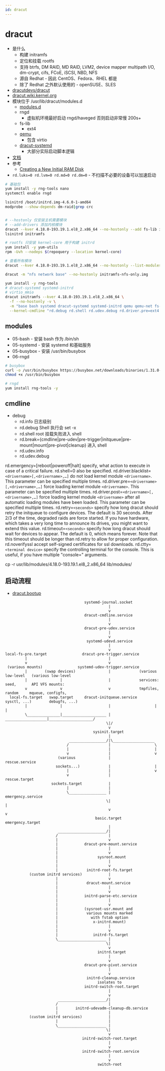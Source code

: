 ```yaml
---
id: dracut
---
```


# dracut

- 是什么
  - 构建 initramfs
  - 定位和挂载 rootfs
  - 支持 btrfs, DM RAID, MD RAID, LVM2, device mapper multipath I/O, dm-crypt, cifs, FCoE, iSCSI, NBD, NFS
  - 源自 Redhat - 因此 CentOS、Fedora、RHEL 都是
  - 除了 Redhat 之外默认使用的 - openSUSE、SLES
- [dracutdevs/dracut](https://github.com/dracutdevs/dracut)
- [dracut.wiki.kernel.org](https://dracut.wiki.kernel.org)
- 模块位于 /usr/lib/dracut/modules.d
  - [modules.d](https://github.com/dracutdevs/dracut/tree/master/modules.d)
  - rngd
    - 虚拟机环境最好启动 rngd/haveged 否则启动非常慢 200s+
  - fs-lib
    - ext4
  - [qemu](https://github.com/dracutdevs/dracut/blob/master/modules.d/90qemu/module-setup.sh)
    - 包含 virtio
  - [dracut-systemd](https://github.com/dracutdevs/dracut/tree/master/modules.d/98dracut-systemd)
    - 大部分实际启动脚本逻辑
- [文档](https://mirrors.edge.kernel.org/pub/linux/utils/boot/dracut/dracut.html)
- 参考
  - [Creating a New Initial RAM Disk](https://wiki.centos.org/TipsAndTricks/CreateNewInitrd)
- `rd.luks=0 rd.lvm=0 rd.md=0 rd.dm=0` - 不扫描不必要的设备可以加速启动

```bash
# 基础包
yum install -y rng-tools nano
systemctl enable rngd

lsinitrd /boot/initrd.img-4.6.0-1-amd64
modprobe --show-depends dm-raid|grep crc


# --hostonly 仅安装主机需要模块
# --add-drivers 添加内核模块
dracut --kver 4.18.0-193.19.1.el8_2.x86_64 --no-hostonly --add fs-lib initramfs
lsinitrd initramfs

# rootfs 只安装 kernel-core 用于构建 initrd
yum install -y yum-utils
rpm -Uvh --nodeps $(repoquery --location kernel-core)

# 查看所有模块
dracut --kver 4.18.0-193.19.1.el8_2.x86_64 --no-hostonly --list-modules

dracut -m "nfs network base" --no-hostonly initramfs-nfs-only.img

yum install -y rng-tools
# dracut-systemd systemd-initrd
# virtio_mmio
dracut initramfs --kver 4.18.0-193.19.1.el8_2.x86_64 \
  -f --no-hostonly -v \
  -m "base bash systemd dracut-systemd systemd-initrd qemu qemu-net fs-lib rngd busybox"  \
  --kernel-cmdline "rd.debug rd.shell rd.udev.debug rd.driver.pre=ext4 rd.driver.pre=virtio_mmio rd.break=cmdline rd.luks=0 rd.lvm=0 rd.md=0"

```

## modules
* 05-bash - 安装 bash 作为 /bin/sh
* 05-systemd - 安装 systemd 和基础服务
* 05-busybox - 安装 /usr/bin/busybox
* 06-rngd

```bash
# busybox
curl -o /usr/bin/busybox https://busybox.net/downloads/binaries/1.31.0-defconfig-multiarch-musl/busybox-x86_64
chmod +x /usr/bin/busybox

# rngd
yum install rng-tools -y
```

## cmdline
* debug
  * rd.info 日志级别
  * rd.debug Shell 执行会 set -x
  * rd.shell root 挂载失败进入 shell
  * rd.break={cmdline|pre-udev|pre-trigger|initqueue|pre-mount|mount|pre-pivot|cleanup} 进入 shell
  * rd.udev.info
  * rd.udev.debug

rd.emergency=[reboot|poweroff|halt]
specify, what action to execute in case of a critical failure. rd.shell=0 also be specified.
rd.driver.blacklist=`<drivername>[,<drivername>,…]`
do not load kernel module `<drivername>`. This parameter can be specified multiple times.
rd.driver.pre=`<drivername>[,<drivername>,…]`
force loading kernel module `<drivername>`. This parameter can be specified multiple times.
rd.driver.post=`<drivername>[,<drivername>,…]`
force loading kernel module `<drivername>` after all automatic loading modules have been loaded. This parameter can be specified multiple times.
rd.retry=`<seconds>`
specify how long dracut should retry the initqueue to configure devices. The default is 30 seconds. After 2/3 of the time, degraded raids are force started. If you have hardware, which takes a very long time to announce its drives, you might want to extend this value.
rd.timeout=`<seconds>`
specify how long dracut should wait for devices to appear. The default is 0, which means forever. Note that this timeout should be longer than rd.retry to allow for proper configuration.
rd.noverifyssl
accept self-signed certificates for ssl downloads.
rd.ctty=`<terminal device>`
specify the controlling terminal for the console. This is useful, if you have multiple "console=" arguments.

cp -r usr/lib/modules/4.18.0-193.19.1.el8_2.x86_64 lib/modules/



## 启动流程

- [dracut.bootup](https://mirrors.edge.kernel.org/pub/linux/utils/boot/dracut/dracut.html#dracutbootup7)

```
                                    systemd-journal.socket
                                               |
                                               v
                                    dracut-cmdline.service
                                               |
                                               v
                                    dracut-pre-udev.service
                                               |
                                               v
                                     systemd-udevd.service
                                               |
                                               v
local-fs-pre.target                dracut-pre-trigger.service
         |                                     |
         v                                     v
 (various mounts)                systemd-udev-trigger.service
         |        (swap devices)               |             (various low-level   (various low-level
         |               |                     |             services: seed,       API VFS mounts:
         v               v                     v             tmpfiles, random     mqueue, configfs,
  local-fs.target   swap.target     dracut-initqueue.service    sysctl, ...)        debugfs, ...)
         |               |                     |                    |                    |
         \_______________|____________________ | ___________________|____________________/
                                              \|/
                                               v
                                        sysinit.target
                                               |
                             _________________/|\___________________
                            /                  |                    \
                            |                  |                    |
                            v                  |                    v
                        (various               |              rescue.service
                       sockets...)             |                    |
                            |                  |                    v
                            v                  |              rescue.target
                     sockets.target            |
                            |                  |
                            \_________________ |                                 emergency.service
                                              \|                                         |
                                               v                                         v
                                         basic.target                             emergency.target
                                               |
                        ______________________/|
                       /                       |
                       |                       v
                       |            dracut-pre-mount.service
                       |                       |
                       |                       v
                       |                  sysroot.mount
                       |                       |
                       |                       v
                       |             initrd-root-fs.target
           (custom initrd services)            |
                       |                       v
                       |             dracut-mount.service
                       |                       |
                       |                       v
                       |            initrd-parse-etc.service
                       |                       |
                       |                       v
                       |            (sysroot-usr.mount and
                       |             various mounts marked
                       |               with fstab option
                       |                x-initrd.mount)
                       |                       |
                       |                       v
                       |                initrd-fs.target
                       \______________________ |
                                              \|
                                               v
                                          initrd.target
                                               |
                                               v
                                    dracut-pre-pivot.service
                                               |
                                               v
                                     initrd-cleanup.service
                                          isolates to
                                    initrd-switch-root.target
                                               |
                                               v
                        ______________________/|
                       /                       |
                       |        initrd-udevadm-cleanup-db.service
                       |                       |
           (custom initrd services)            |
                       |                       |
                       \______________________ |
                                              \|
                                               v
                                   initrd-switch-root.target
                                               |
                                               v
                                   initrd-switch-root.service
                                               |
                                               v
                                          switch-root
```
